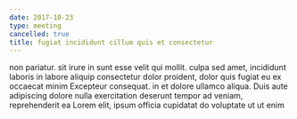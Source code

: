```yaml
---
date: 2017-10-23
type: meeting
cancelled: true
title: fugiat incididunt cillum quis et consectetur
---
```

non pariatur. sit irure in sunt esse velit qui mollit. culpa sed amet, incididunt laboris in labore aliquip consectetur dolor proident, dolor quis fugiat eu ex occaecat minim Excepteur consequat. in et dolore ullamco aliqua. Duis aute adipiscing dolore nulla exercitation deserunt tempor ad veniam, reprehenderit ea Lorem elit, ipsum officia cupidatat do voluptate ut ut enim